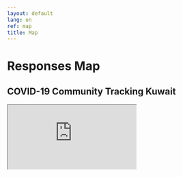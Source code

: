 ```yaml
---
layout: default
lang: en
ref: map
title: Map
---
```

# Responses Map
## COVID-19 Community Tracking Kuwait

<div class="container">

<iframe src="https://arcgis.com/apps/View/index.html?appid=a472c51ac8e748d58d0a8f7d66a824cd" title="TRackCOVIDKW Contribution Map"></iframe>

</div>